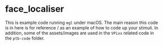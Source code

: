 # face_localiser

This is example code running `mgl` under macOS. The main reason this code is in here is for reference / as an example of how to code up your stimuli. In addition, some of the assets/images are used in the `VPixx` related code in the `ptb-code` folder.


